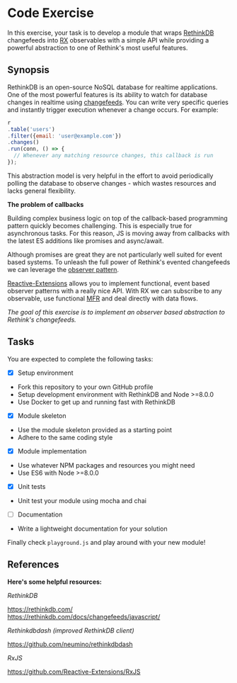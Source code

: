# Code Exercise

In this exercise, your task is to develop a module that wraps [RethinkDB](https://rethinkdb.com/) changefeeds into [RX](https://github.com/Reactive-Extensions/RxJS) observables with a simple API while providing a powerful abstraction to one of Rethink's most useful features.

## Synopsis

RethinkDB is an open-source NoSQL database for realtime applications. One of the most powerful features is its ability to watch for database changes in realtime using [changefeeds](https://rethinkdb.com/docs/changefeeds/javascript/). You can write very specific queries and instantly trigger execution whenever a change occurs. For example:

```javascript
r
.table('users')
.filter({email: 'user@example.com'})
.changes()
.run(conn, () => {
  // Whenever any matching resource changes, this callback is run
});
```

This abstraction model is very helpful in the effort to avoid periodically polling the database to observe changes - which wastes resources and lacks general flexibility.

**The problem of callbacks**

Building complex business logic on top of the callback-based programming pattern quickly becomes challenging. This is especially true for asynchronous tasks. For this reason, JS is moving away from callbacks with the latest ES additions like promises and async/await.

Although promises are great they are not particularly well suited for event based systems. To unleash the full power of Rethink's evented changefeeds we can leverage the [observer pattern](https://en.wikipedia.org/wiki/Observer_pattern).

[Reactive-Extensions](https://github.com/Reactive-Extensions/RxJS) allows you to implement functional, event based observer patterns with a really nice API. With RX we can subscribe to any observable, use functional [MFR](https://en.wikipedia.org/wiki/MapReduce) and deal directly with data flows.

*The goal of this exercise is to implement an observer based abstraction to Rethink's changefeeds.*

## Tasks

You are expected to complete the following tasks:

- [x] Setup environment
- Fork this repository to your own GitHub profile
- Setup development environment with RethinkDB and Node >=8.0.0
- Use Docker to get up and running fast with RethinkDB


- [x] Module skeleton  
- Use the module skeleton provided as a starting point
- Adhere to the same coding style


- [x] Module implementation
- Use whatever NPM packages and resources you might need
- Use ES6 with Node >=8.0.0


- [x] Unit tests
- Unit test your module using mocha and chai


- [ ] Documentation
- Write a lightweight documentation for your solution

Finally check `playground.js` and play around with your new module!

## References

**Here's some helpful resources:**

*RethinkDB*

https://rethinkdb.com/  
https://rethinkdb.com/docs/changefeeds/javascript/  

*Rethinkdbdash (improved RethinkDB client)*

https://github.com/neumino/rethinkdbdash

*RxJS*

https://github.com/Reactive-Extensions/RxJS  
